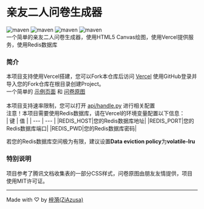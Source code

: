 # 亲友二人问卷生成器
![maven](https://img.shields.io/badge/Python-blue)
![maven](https://img.shields.io/badge/JavaScript-yellow)
![maven](https://img.shields.io/badge/Redis-red)
![maven](https://img.shields.io/badge/Vercel-black)<br>
一个简单的亲友二人问卷生成器，使用HTML5 Canvas绘图，使用Vercel提供服务，使用Redis数据库<br>
### 简介
本项目支持使用Vercel搭建，您可以Fork本仓库后访问 [Vercel](https://vercel.com) 使用GitHub登录并导入您的Fork仓库在根目录创建Project。<br>
一个简单的 [示例页面](https://cnfq.klee.xin/) 和 [问卷原图](https://github.com/ZiAzusa/character-relation-questionnaire/blob/main/assets/demo.jpg)<br>
<br>
本项目支持速率限制，您可以打开 [api/handle.py](https://github.com/ZiAzusa/character-relation-questionnaire/blob/main/api/handle.py) 进行相关配置<br>
注意！本项目需要使用Redis数据库，请在Vercel的环境变量配置以下信息：<br>
| 键 | 值 |
| --- | --- |
|REDIS_HOST|您的Redis数据库地址|
|REDIS_PORT|您的Redis数据库端口|
|REDIS_PWD|您的Redis数据库密码|

若您的Redis数据库空间极为有限，建议设置<b>Data eviction policy</b>为<b>volatile-lru</b><br>
### 特别说明
项目参考了腾讯文档收集表的一部分CSS样式，问卷原图由朋友友情提供，项目使用MIT许可证。

---

Made with ♡ by [梓漪(ZiAzusa)](https://about.sukimoe.cn/)
